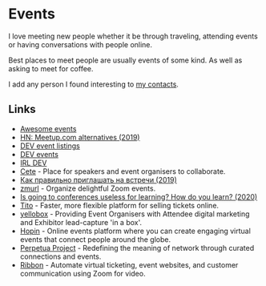 # Events

I love meeting new people whether it be through traveling, attending events or having conversations with people online.

Best places to meet people are usually events of some kind. As well as asking to meet for coffee.

I add any person I found interesting to [my contacts](../macos/macos-apps/contacts.md).

## Links

* [Awesome events](https://github.com/learn-anything/events)
* [HN: Meetup.com alternatives \(2019\)](https://news.ycombinator.com/item?id=21257661)
* [DEV event listings](https://dev.to/listings/events)
* [DEV events](https://dev.to/events)
* [IRL DEV](https://irl.dev/)
* [Cete](https://cete.io/) - Place for speakers and event organisers to collaborate.
* [Как правильно приглашать на встречи \(2019\)](http://sergeykorol.ru/blog/meeting-call/)
* [zmurl](https://zmurl.com/) - Organize delightful Zoom events.
* [Is going to conferences useless for learning? How do you learn? \(2020\)](https://lobste.rs/s/pznfdh/is_going_conferences_useless_for)
* [Tito](https://ti.to/home) - Faster, more flexible platform for selling tickets online.
* [yellobox](https://www.yellobox.io/) - Providing Event Organisers with Attendee digital marketing and Exhibitor lead-capture 'in a box'.
* [Hopin](https://hopin.to/) - Online events platform where you can create engaging virtual events that connect people around the globe.
* [Perpetua Project](https://perpetuaproject.com/) - Redefining the meaning of network through curated connections and events.
* [Ribbon](https://withribbon.com/) - Automate virtual ticketing, event websites, and customer communication using Zoom for video.

